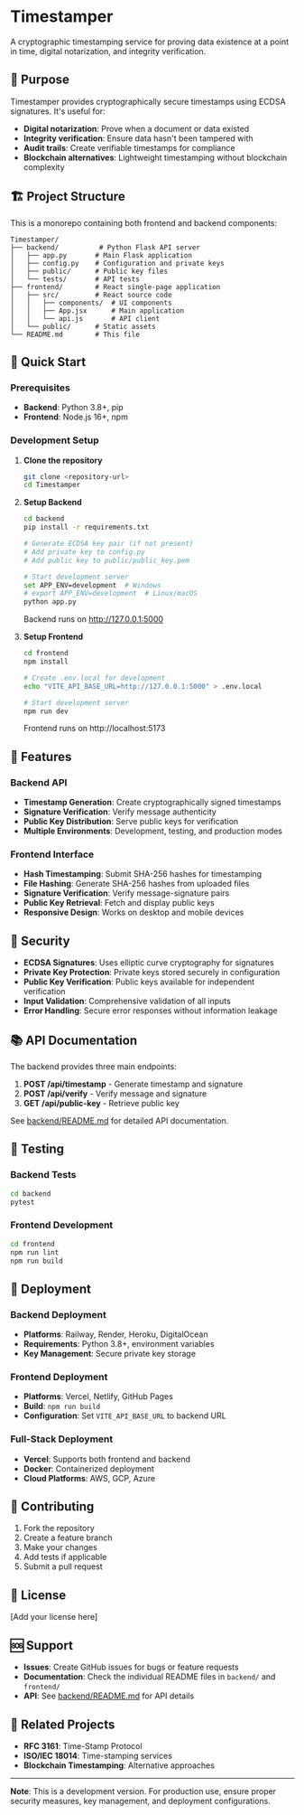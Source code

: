 # Timestamper

A cryptographic timestamping service for proving data existence at a point in time, digital notarization, and integrity verification.

## 🎯 Purpose

Timestamper provides cryptographically secure timestamps using ECDSA signatures. It's useful for:
- **Digital notarization**: Prove when a document or data existed
- **Integrity verification**: Ensure data hasn't been tampered with
- **Audit trails**: Create verifiable timestamps for compliance
- **Blockchain alternatives**: Lightweight timestamping without blockchain complexity

## 🏗️ Project Structure

This is a monorepo containing both frontend and backend components:

```
Timestamper/
├── backend/          # Python Flask API server
│   ├── app.py       # Main Flask application
│   ├── config.py    # Configuration and private keys
│   ├── public/      # Public key files
│   └── tests/       # API tests
├── frontend/        # React single-page application
│   ├── src/         # React source code
│   │   ├── components/  # UI components
│   │   ├── App.jsx      # Main application
│   │   └── api.js       # API client
│   └── public/      # Static assets
└── README.md        # This file
```

## 🚀 Quick Start

### Prerequisites
- **Backend**: Python 3.8+, pip
- **Frontend**: Node.js 16+, npm

### Development Setup

1. **Clone the repository**
   ```bash
   git clone <repository-url>
   cd Timestamper
   ```

2. **Setup Backend**
   ```bash
   cd backend
   pip install -r requirements.txt
   
   # Generate ECDSA key pair (if not present)
   # Add private key to config.py
   # Add public key to public/public_key.pem
   
   # Start development server
   set APP_ENV=development  # Windows
   # export APP_ENV=development  # Linux/macOS
   python app.py
   ```
   Backend runs on http://127.0.0.1:5000

3. **Setup Frontend**
   ```bash
   cd frontend
   npm install
   
   # Create .env.local for development
   echo "VITE_API_BASE_URL=http://127.0.0.1:5000" > .env.local
   
   # Start development server
   npm run dev
   ```
   Frontend runs on http://localhost:5173

## 🔧 Features

### Backend API
- **Timestamp Generation**: Create cryptographically signed timestamps
- **Signature Verification**: Verify message authenticity
- **Public Key Distribution**: Serve public keys for verification
- **Multiple Environments**: Development, testing, and production modes

### Frontend Interface
- **Hash Timestamping**: Submit SHA-256 hashes for timestamping
- **File Hashing**: Generate SHA-256 hashes from uploaded files
- **Signature Verification**: Verify message-signature pairs
- **Public Key Retrieval**: Fetch and display public keys
- **Responsive Design**: Works on desktop and mobile devices

## 🔐 Security

- **ECDSA Signatures**: Uses elliptic curve cryptography for signatures
- **Private Key Protection**: Private keys stored securely in configuration
- **Public Key Verification**: Public keys available for independent verification
- **Input Validation**: Comprehensive validation of all inputs
- **Error Handling**: Secure error responses without information leakage

## 📚 API Documentation

The backend provides three main endpoints:

1. **POST /api/timestamp** - Generate timestamp and signature
2. **POST /api/verify** - Verify message and signature
3. **GET /api/public-key** - Retrieve public key

See [backend/README.md](backend/README.md) for detailed API documentation.

## 🧪 Testing

### Backend Tests
```bash
cd backend
pytest
```

### Frontend Development
```bash
cd frontend
npm run lint
npm run build
```

## 🚀 Deployment

### Backend Deployment
- **Platforms**: Railway, Render, Heroku, DigitalOcean
- **Requirements**: Python 3.8+, environment variables
- **Key Management**: Secure private key storage

### Frontend Deployment
- **Platforms**: Vercel, Netlify, GitHub Pages
- **Build**: `npm run build`
- **Configuration**: Set `VITE_API_BASE_URL` to backend URL

### Full-Stack Deployment
- **Vercel**: Supports both frontend and backend
- **Docker**: Containerized deployment
- **Cloud Platforms**: AWS, GCP, Azure

## 🤝 Contributing

1. Fork the repository
2. Create a feature branch
3. Make your changes
4. Add tests if applicable
5. Submit a pull request

## 📄 License

[Add your license here]

## 🆘 Support

- **Issues**: Create GitHub issues for bugs or feature requests
- **Documentation**: Check the individual README files in `backend/` and `frontend/`
- **API**: See [backend/README.md](backend/README.md) for API details

## 🔗 Related Projects

- **RFC 3161**: Time-Stamp Protocol
- **ISO/IEC 18014**: Time-stamping services
- **Blockchain Timestamping**: Alternative approaches

---

**Note**: This is a development version. For production use, ensure proper security measures, key management, and deployment configurations. 